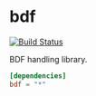 bdf
===
[![Build Status](https://travis-ci.org/meh/rust-bdf.svg?branch=master)](https://travis-ci.org/meh/rust-bdf)

BDF handling library.

```toml
[dependencies]
bdf = "*"
```
